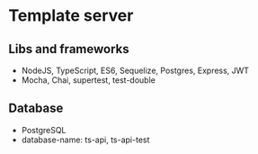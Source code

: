 # Template server 

## Libs and frameworks
 * NodeJS, TypeScript, ES6, Sequelize, Postgres, Express, JWT
 * Mocha, Chai, supertest, test-double
 
## Database
 * PostgreSQL
 * database-name: ts-api, ts-api-test
